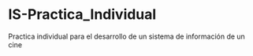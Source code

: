 # IS-Practica_Individual
Practica individual para el desarrollo de un sistema de información de un cine
